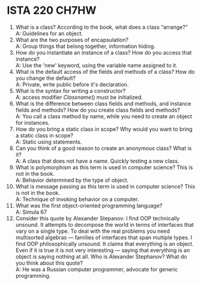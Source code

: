 # ISTA 220 CH7HW
1. What is a class? According to the book, what does a class “arrange?”  
A: Guidelines for an object. 
2. What are the two purposes of encapsulation?  
A: Group things that belong together, information hiding. 
3. How do you instantiate an instance of a class? How do you access that instance?  
A: Use the 'new' keyword, using the variable name assigned to it. 
4. What is the default access of the fields and methods of a class? How do you change the default?  
A: Private, write public before it's declaration. 
5. What is the syntax for writing a constructor?  
A: access modifier *Classname*() must be initialized. 
6. What is the difference between class fields and methods, and instance fields and methods? How do you
create class fields and methods?  
A: You call a class method by name, while you need to create an object for instances.
7. How do you bring a static class in scope? Why would you want to bring a static class in scope?  
A: Static using statements.
8. Can you think of a good reason to create an anonymous class? What is it?  
A: A class that does not have a name. Quickly testing a new class. 
9. What is polymorphism as this term is used in computer science? This is not in the book.  
A: Behavior determined by the type of object.
10. What is message passing as this term is used in computer science? This is not in the book.  
A:  Technique of invoking behavior on a computer. 
11. What was the first object-oriented programming language?  
A:  Simula 67
12. Consider this quote by Alexander Stepanov:
I find OOP technically unsound. It attempts to decompose the world in terms of interfaces
that vary on a single type. To deal with the real problems you need multisorted algebras
— families of interfaces that span multiple types. I find OOP philosophically unsound. It
claims that everything is an object. Even if it is true it is not very interesting — saying that
everything is an object is saying nothing at all.
Who is Alexander Stephanov? What do you think about this quote?  
A: He was a Russian computer programmer, advocate for generic programming. 